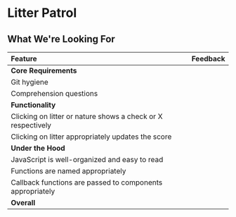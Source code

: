 # Litter Patrol
## What We're Looking For

Feature | Feedback
:------------- | :-------------
**Core Requirements** |
Git hygiene |
Comprehension questions |
**Functionality** |
Clicking on litter or nature shows a check or X respectively |
Clicking on litter appropriately updates the score |
**Under the Hood** |
JavaScript is well-organized and easy to read |
Functions are named appropriately |
Callback functions are passed to components appropriately |
**Overall** |

